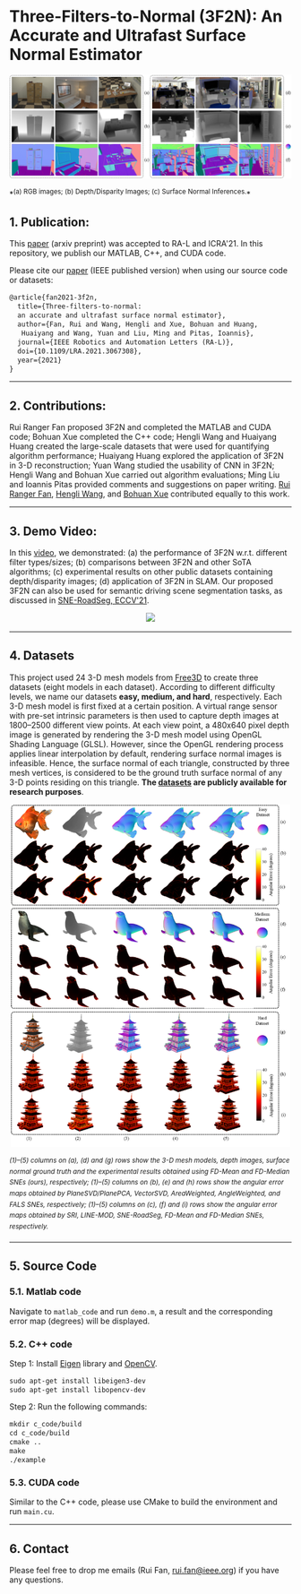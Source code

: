 # Three-Filters-to-Normal (3F2N): An Accurate and Ultrafast Surface Normal Estimator

<p align="center">
<img src='./figs/demo_fig.png' width=600px>
</p>
*<sup>(a) RGB images; (b) Depth/Disparity Images; (c) Surface Normal Inferences.</sup>*

## 1. Publication:
This [paper](https://arxiv.org/pdf/2005.08165.pdf) (arxiv preprint) was accepted to RA-L and ICRA'21. In this repository, we publish our MATLAB, C++, and CUDA code. 

Please cite our [paper](https://ieeexplore.ieee.org/document/9381580) (IEEE published version) when using our source code or datasets:
```
@article{fan2021-3f2n,
  title={Three-filters-to-normal: 
  an accurate and ultrafast surface normal estimator},
  author={Fan, Rui and Wang, Hengli and Xue, Bohuan and Huang,
   Huaiyang and Wang, Yuan and Liu, Ming and Pitas, Ioannis},
  journal={IEEE Robotics and Automation Letters (RA-L)},
  doi={10.1109/LRA.2021.3067308},
  year={2021}
}
```
<hr style="height:2px;border-width:0;color:gray;background-color:gray">

## 2. Contributions:

Rui Ranger Fan proposed 3F2N and completed the MATLAB and CUDA code; Bohuan Xue completed the C++ code; Hengli Wang and Huaiyang Huang created the large-scale datasets that were used for quantifying algorithm performance; Huaiyang Huang explored the application of 3F2N in 3-D reconstruction; Yuan Wang studied the usability of CNN in 3F2N; Hengli Wang and Bohuan Xue carried out algorithm evaluations; Ming Liu and Ioannis Pitas provided comments and suggestions on paper writing. [Rui Ranger Fan](https://github.com/ruirangerfan), [Hengli Wang](https://github.com/hlwang1124), and [Bohuan Xue](https://github.com/byronsit) contributed equally to this work. 

<hr style="height:2px;border-width:0;color:gray;background-color:gray">

## 3. Demo Video:
In this [video](https://www.youtube.com/watch?v=a_TdEHzvB5I), we demonstrated: (a) the performance of 3F2N w.r.t. different filter types/sizes; (b) comparisons between 3F2N and other SoTA algorithms; (c) experimental results on other public datasets containing depth/disparity images; (d) application of 3F2N in SLAM. Our proposed 3F2N can also be used for semantic driving scene segmentation tasks, as discussed in [SNE-RoadSeg, ECCV'21](https://arxiv.org/pdf/2008.11351.pdf).

<p align="center">
<img src='./figs/video.gif' width=600px>
</p>

<hr style="height:2px;border-width:0;color:gray;background-color:gray">

## 4. Datasets

This project used 24 3-D mesh models from [Free3D](https://free3d.com/) to create three datasets (eight models in each dataset). According to different difficulty levels, we name our datasets **easy, medium, and hard**, respectively. Each 3-D mesh model is first fixed at a certain position. A virtual range sensor with pre-set intrinsic parameters is then used to capture depth images at 1800–2500 different view points. At each view point, a 480x640 pixel depth image is generated by rendering the 3-D mesh model using OpenGL Shading Language (GLSL). However, since the OpenGL rendering process applies linear interpolation by default, rendering surface normal images is infeasible. Hence, the surface normal of each triangle, constructed by three mesh vertices, is considered to be the ground truth surface normal of any 3-D points residing on this triangle. **The [datasets](https://sites.google.com/view/3f2n/datasets) are publicly available for research purposes**.

<p align="center">
<img src='./figs/experimental_results.png' width=500px>
</p>

*<sup>(1)–(5) columns on (a), (d) and (g) rows show the 3-D mesh models, depth images, surface normal ground truth
and the experimental results obtained using FD-Mean and FD-Median SNEs (ours), respectively; (1)–(5) columns on (b), (e) and (h) rows show the angular error
maps obtained by PlaneSVD/PlanePCA, VectorSVD, AreaWeighted, AngleWeighted, and FALS SNEs, respectively; (1)–(5) columns on
(c), (f) and (i) rows show the angular error maps obtained by SRI, LINE-MOD, SNE-RoadSeg, FD-Mean and FD-Median SNEs, respectively.</sup>*

<hr style="height:2px;border-width:0;color:gray;background-color:gray">

## 5. Source Code

### 5.1. Matlab code

Navigate to `matlab_code` and run `demo.m`, a result and the corresponding error map (degrees) will be displayed.

### 5.2. C++ code

Step 1: Install [Eigen](https://eigen.tuxfamily.org/dox/) library and [OpenCV](https://opencv.org/).

```
sudo apt-get install libeigen3-dev
sudo apt-get install libopencv-dev
```


Step 2: Run the following commands:

```
mkdir c_code/build
cd c_code/build
cmake ..
make 
./example
```

### 5.3. CUDA code

Similar to the C++ code, please use CMake to build the environment and run `main.cu`.

<hr style="height:2px;border-width:0;color:gray;background-color:gray">

## 6. Contact

Please feel free to drop me emails (Rui Fan, [rui.fan@ieee.org](rui.fan@ieee.org)) if you have any questions.
